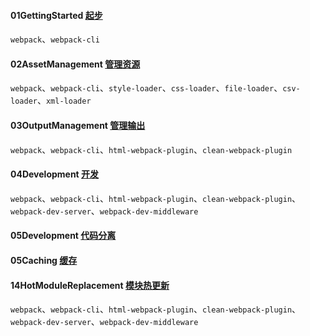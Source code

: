 #### 01GettingStarted [起步](https://www.webpackjs.com/guides/getting-started/)
`webpack`、`webpack-cli`

#### 02AssetManagement [管理资源](https://www.webpackjs.com/guides/asset-management/)
`webpack`、`webpack-cli`、`style-loader`、`css-loader`、`file-loader`、`csv-loader`、`xml-loader`

#### 03OutputManagement [管理输出](https://www.webpackjs.com/guides/output-management/)
`webpack`、`webpack-cli`、`html-webpack-plugin`、`clean-webpack-plugin`

#### 04Development [开发](https://www.webpackjs.com/guides/development/)
`webpack`、`webpack-cli`、`html-webpack-plugin`、`clean-webpack-plugin`、`webpack-dev-server`、`webpack-dev-middleware`

#### 05Development [代码分离](https://webpack.docschina.org/guides/code-splitting/)

#### 05Caching [缓存](https://webpack.docschina.org/guides/caching/)

#### 14HotModuleReplacement [模块热更新](https://webpack.docschina.org/guides/hot-module-replacement/)
`webpack`、`webpack-cli`、`html-webpack-plugin`、`clean-webpack-plugin`、`webpack-dev-server`、`webpack-dev-middleware`

